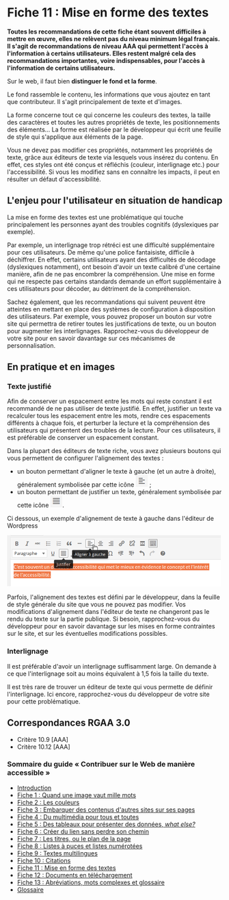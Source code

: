 # Fiche 11&nbsp;: Mise en forme des textes

**Toutes les recommandations de cette fiche étant souvent difficiles à mettre en &oelig;uvre, elles ne relèvent pas du niveau minimum légal français. Il s'agit de recommandations de niveau AAA qui permettent l'accès à l'information à certains utilisateurs. Elles restent malgré cela des recommandations importantes, voire indispensables, pour l'accès à l'information de certains utilisateurs.**

Sur le web, il faut bien **distinguer le fond et la forme**.

Le fond rassemble le contenu, les informations que vous ajoutez en tant que contributeur. Il s'agit principalement de texte et d'images.

La forme concerne tout ce qui concerne les couleurs des textes, la taille des caractères et toutes les autres propriétés de texte, les positionnements des éléments… La forme est réalisée par le développeur qui écrit une feuille de style qui s'applique aux éléments de la page.

Vous ne devez pas modifier ces propriétés, notamment les propriétés de texte, grâce aux éditeurs de texte via lesquels vous insérez du contenu. En effet, ces styles ont été conçus et réfléchis (couleur, interlignage etc.) pour l'accessibilité. Si vous les modifiez sans en connaître les impacts, il peut en résulter un défaut d'accessibilité.


## L'enjeu pour l'utilisateur en situation de handicap

La mise en forme des textes est une problématique qui touche principalement les personnes ayant des troubles cognitifs (dyslexiques par exemple).

Par exemple, un interlignage trop rétréci est une difficulté supplémentaire pour ces utilisateurs. De même qu'une police fantaisiste, difficile à déchiffrer. En effet, certains utilisateurs ayant des difficultés de décodage (dyslexiques notamment), ont besoin d'avoir un texte calibré d'une certaine manière, afin de ne pas encombrer la compréhension. Une mise en forme qui ne respecte pas certains standards demande un effort supplémentaire à ces utilisateurs pour décoder, au détriment de la compréhension.

Sachez également, que les recommandations qui suivent peuvent être atteintes en mettant en place des systèmes de configuration à disposition des utilisateurs. Par exemple, vous pouvez proposer un bouton sur votre site qui permettra de retirer toutes les justifications de texte, ou un bouton pour augmenter les interlignages. Rapprochez-vous du développeur de votre site pour en savoir davantage sur ces mécanismes de personnalisation.

## En pratique et en images

### Texte justifié

Afin de conserver un espacement entre les mots qui reste constant il est recommandé de ne pas utiliser de texte justifié. En effet, justifier un texte va recalculer tous les espacement entre les mots, rendre ces espacements différents à chaque fois, et perturber la lecture et la compréhension des utilisateurs qui présentent des troubles de la lecture. Pour ces utilisateurs, il est préférable de conserver un espacement constant.

Dans la plupart des éditeurs de texte riche, vous avez plusieurs boutons qui vous permettent de configurer l'alignement des textes&nbsp;:

- un bouton permettant d'aligner le texte à gauche (et un autre à droite), généralement symbolisée par cette icône <img src="img/mise-en-forme/btn-gauche.png" alt="" />&nbsp;;
- un bouton permettant de justifier un texte, généralement symbolisée par cette icône <img src="img/mise-en-forme/btn-justifie.png" alt="" />.

Ci dessous, un exemple d'alignement de texte à gauche dans l'éditeur de <span lang="en">Wordpress</span>

<img src="img/mise-en-forme/texte-justifie.png" alt="" />

Parfois, l'alignement des textes est défini par le développeur, dans la feuille de style générale du site que vous ne pouvez pas modifier. Vos modifications d'alignement dans l'éditeur de texte ne changeront pas le rendu du texte sur la partie publique. Si besoin, rapprochez-vous du développeur pour en savoir davantage sur les mises en forme contraintes sur le site, et sur les éventuelles modifications possibles.

### Interlignage

Il est préférable d'avoir un interlignage suffisamment large. On demande à ce que l'interlignage soit au moins équivalent à 1,5 fois la taille du texte.

Il est très rare de trouver un éditeur de texte qui vous permette de définir l'interlignage. Ici encore, rapprochez-vous du développeur de votre site pour cette problématique.

## Correspondances RGAA 3.0

- Critère 10.9 [AAA]
- Critère 10.12 [AAA]

### Sommaire du guide «&nbsp;Contribuer sur le Web de manière accessible&nbsp;»

* [Introduction](0-intro.md)
* [Fiche 1&nbsp;: Quand une image vaut mille mots](images.md)
* [Fiche 2&nbsp;: Les couleurs](couleurs.md)
* [Fiche 3&nbsp;: Embarquer des contenus d'autres sites sur ses pages](cadres.md)
* [Fiche 4&nbsp;: Du multimédia pour tous et toutes](multimedia.md)
* [Fiche 5&nbsp;: Des tableaux pour présenter des données, <i lang="en">what else?</i>](tableaux.md)
* [Fiche 6&nbsp;: Créer du lien sans perdre son chemin](liens.md)
* [Fiche 7&nbsp;: Les titres, ou le plan de la page](titres.md)
* [Fiche 8&nbsp;: Listes à puces et listes numérotées](listes.md)
* [Fiche 9&nbsp;: Textes multilingues](langue.md)
* [Fiche 10&nbsp;: Citations](citations.md)
* [Fiche 11&nbsp;: Mise en forme des textes](mise-en-forme.md)
* [Fiche 12&nbsp;: Documents en téléchargement](docs_telechargement.md)
* [Fiche 13&nbsp;: Abréviations, mots complexes et glossaire](definition.md)
* [Glossaire](glossaire.md)
